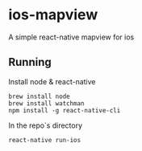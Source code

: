# ios-mapview
A simple react-native mapview for ios


## Running

Install node & react-native

```
brew install node
brew install watchman
npm install -g react-native-cli
```

In the repo`s directory

```
react-native run-ios
```
